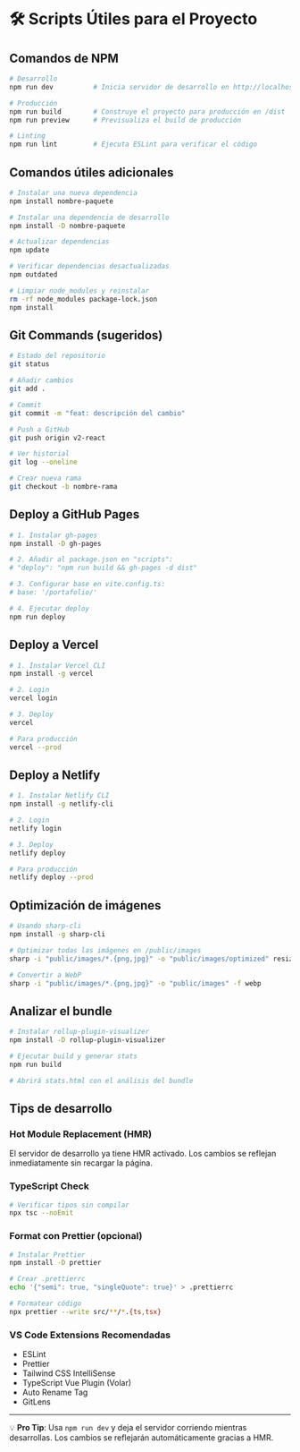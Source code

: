 # 🛠️ Scripts Útiles para el Proyecto

## Comandos de NPM

```bash
# Desarrollo
npm run dev          # Inicia servidor de desarrollo en http://localhost:5173

# Producción
npm run build        # Construye el proyecto para producción en /dist
npm run preview      # Previsualiza el build de producción

# Linting
npm run lint         # Ejecuta ESLint para verificar el código
```

## Comandos útiles adicionales

```bash
# Instalar una nueva dependencia
npm install nombre-paquete

# Instalar una dependencia de desarrollo
npm install -D nombre-paquete

# Actualizar dependencias
npm update

# Verificar dependencias desactualizadas
npm outdated

# Limpiar node_modules y reinstalar
rm -rf node_modules package-lock.json
npm install
```

## Git Commands (sugeridos)

```bash
# Estado del repositorio
git status

# Añadir cambios
git add .

# Commit
git commit -m "feat: descripción del cambio"

# Push a GitHub
git push origin v2-react

# Ver historial
git log --oneline

# Crear nueva rama
git checkout -b nombre-rama
```

## Deploy a GitHub Pages

```bash
# 1. Instalar gh-pages
npm install -D gh-pages

# 2. Añadir al package.json en "scripts":
# "deploy": "npm run build && gh-pages -d dist"

# 3. Configurar base en vite.config.ts:
# base: '/portafolio/'

# 4. Ejecutar deploy
npm run deploy
```

## Deploy a Vercel

```bash
# 1. Instalar Vercel CLI
npm install -g vercel

# 2. Login
vercel login

# 3. Deploy
vercel

# Para producción
vercel --prod
```

## Deploy a Netlify

```bash
# 1. Instalar Netlify CLI
npm install -g netlify-cli

# 2. Login
netlify login

# 3. Deploy
netlify deploy

# Para producción
netlify deploy --prod
```

## Optimización de imágenes

```bash
# Usando sharp-cli
npm install -g sharp-cli

# Optimizar todas las imágenes en /public/images
sharp -i "public/images/*.{png,jpg}" -o "public/images/optimized" resize 800 500

# Convertir a WebP
sharp -i "public/images/*.{png,jpg}" -o "public/images" -f webp
```

## Analizar el bundle

```bash
# Instalar rollup-plugin-visualizer
npm install -D rollup-plugin-visualizer

# Ejecutar build y generar stats
npm run build

# Abrirá stats.html con el análisis del bundle
```

## Tips de desarrollo

### Hot Module Replacement (HMR)
El servidor de desarrollo ya tiene HMR activado. Los cambios se reflejan inmediatamente sin recargar la página.

### TypeScript Check
```bash
# Verificar tipos sin compilar
npx tsc --noEmit
```

### Format con Prettier (opcional)
```bash
# Instalar Prettier
npm install -D prettier

# Crear .prettierrc
echo '{"semi": true, "singleQuote": true}' > .prettierrc

# Formatear código
npx prettier --write src/**/*.{ts,tsx}
```

### VS Code Extensions Recomendadas
- ESLint
- Prettier
- Tailwind CSS IntelliSense
- TypeScript Vue Plugin (Volar)
- Auto Rename Tag
- GitLens

---

💡 **Pro Tip**: Usa `npm run dev` y deja el servidor corriendo mientras desarrollas. Los cambios se reflejarán automáticamente gracias a HMR.

